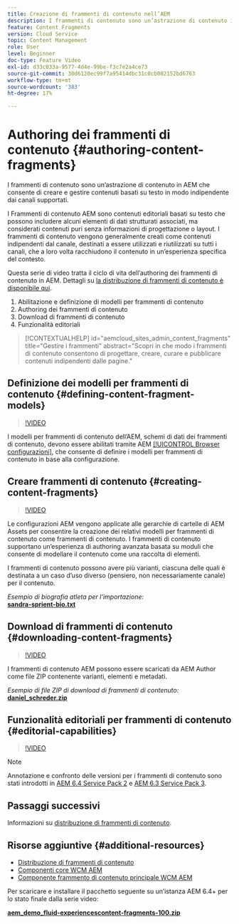 ```yaml
---
title: Creazione di frammenti di contenuto nell’AEM
description: I frammenti di contenuto sono un’astrazione di contenuto in AEM che consente di creare e gestire contenuti basati su testo in modo indipendente dai canali supportati.
feature: Content Fragments
version: Cloud Service
topic: Content Management
role: User
level: Beginner
doc-type: Feature Video
exl-id: d33c033a-9577-4d4e-99be-f3c7e2a4ce73
source-git-commit: 30d6120ec99f7a95414dbc31c0cb002152bd6763
workflow-type: tm+mt
source-wordcount: '383'
ht-degree: 17%

---
```


# Authoring dei frammenti di contenuto {#authoring-content-fragments}

I frammenti di contenuto sono un’astrazione di contenuto in AEM che consente di creare e gestire contenuti basati su testo in modo indipendente dai canali supportati.

I Frammenti di contenuto AEM sono contenuti editoriali basati su testo che possono includere alcuni elementi di dati strutturati associati, ma considerati contenuti puri senza informazioni di progettazione o layout. I frammenti di contenuto vengono generalmente creati come contenuti indipendenti dal canale, destinati a essere utilizzati e riutilizzati su tutti i canali, che a loro volta racchiudono il contenuto in un’esperienza specifica del contesto.

Questa serie di video tratta il ciclo di vita dell’authoring dei frammenti di contenuto in AEM. Dettagli su [la distribuzione di frammenti di contenuto è disponibile qui](content-fragments-delivery-feature-video-use.md).

1. Abilitazione e definizione di modelli per frammenti di contenuto
2. Authoring dei frammenti di contenuto
3. Download di frammenti di contenuto
4. Funzionalità editoriali

>[!CONTEXTUALHELP]
>id="aemcloud_sites_admin_content_fragments"
>title="Gestire i frammenti"
>abstract="Scopri in che modo i frammenti di contenuto consentono di progettare, creare, curare e pubblicare contenuti indipendenti dalle pagine."

## Definizione dei modelli per frammenti di contenuto {#defining-content-fragment-models}

>[!VIDEO](https://video.tv.adobe.com/v/22452?quality=12&learn=on)

I modelli per frammenti di contenuto dell’AEM, schemi di dati dei frammenti di contenuto, devono essere abilitati tramite AEM [[!UICONTROL Browser configurazioni]](https://experienceleague.adobe.com/docs/experience-manager-cloud-service/implementing/developing/configurations.html?lang=it), che consente di definire i modelli per frammenti di contenuto in base alla configurazione.

## Creare frammenti di contenuto {#creating-content-fragments}

>[!VIDEO](https://video.tv.adobe.com/v/22451?quality=12&learn=on)

Le configurazioni AEM vengono applicate alle gerarchie di cartelle di AEM Assets per consentire la creazione dei relativi modelli per frammenti di contenuto come frammenti di contenuto. I frammenti di contenuto supportano un’esperienza di authoring avanzata basata su moduli che consente di modellare il contenuto come una raccolta di elementi.

I frammenti di contenuto possono avere più varianti, ciascuna delle quali è destinata a un caso d’uso diverso (pensiero, non necessariamente canale) per il contenuto.

*Esempio di biografia atleta per l’importazione:*\
**[sandra-sprient-bio.txt](assets/sandra-sprient-bio.txt)**

## Download di frammenti di contenuto {#downloading-content-fragments}

>[!VIDEO](https://video.tv.adobe.com/v/22450?quality=12&learn=on)

I frammenti di contenuto AEM possono essere scaricati da AEM Author come file ZIP contenente varianti, elementi e metadati.

*Esempio di file ZIP di download di frammenti di contenuto:*\
**[daniel_schreder.zip](assets/daniel_schreder.zip)**

## Funzionalità editoriali per frammenti di contenuto {#editorial-capabilities}

>[!VIDEO](https://video.tv.adobe.com/v/25891?quality=12&learn=on)

>[!NOTE]
>
> Annotazione e confronto delle versioni per i frammenti di contenuto sono stati introdotti in [AEM 6.4 Service Pack 2](https://helpx.adobe.com/it/experience-manager/aem-releases-updates.html) e [AEM 6.3 Service Pack 3](https://helpx.adobe.com/it/experience-manager/6-3/release-notes/sp3-release-notes.html).

## Passaggi successivi

Informazioni su [distribuzione di frammenti di contenuto](content-fragments-delivery-feature-video-use.md).

## Risorse aggiuntive {#additional-resources}

* [Distribuzione di frammenti di contenuto](content-fragments-delivery-feature-video-use.md)
* [Componenti core WCM AEM](https://experienceleague.adobe.com/docs/experience-manager-core-components/using/introduction.html?lang=it)
* [Componente frammento di contenuto principale WCM AEM](https://experienceleague.adobe.com/docs/experience-manager-core-components/using/components/content-fragment-component.html?lang=it)

Per scaricare e installare il pacchetto seguente su un’istanza AEM 6.4+ per lo stato finale dalla serie video:

**[aem_demo_fluid-experiencescontent-fragments-100.zip](assets/aem_demo_fluid-experiencescontent-fragments-100.zip)**
